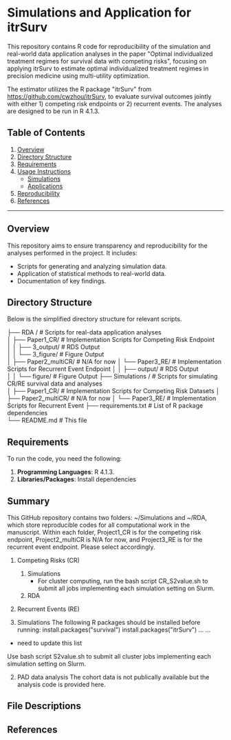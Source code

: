 # Simulations and Application for itrSurv

This repository contains R code for reproducibility of the simulation and real-world data application analyses in the paper "Optimal individualized treatment regimes for survival data with competing risks", focusing on applying itrSurv to estimate optimal individualized treatment regimes in precision medicine using multi-utility optimization.

The estimator utilizes the R package "itrSurv" from https://github.com/cwzhou/itrSurv, to evaluate survival outcomes jointly with either 1) competing risk endpoints or 2) recurrent events. The analyses are designed to be run in R 4.1.3.

## Table of Contents
1. [Overview](#overview)
2. [Directory Structure](#directory-structure)
3. [Requirements](#requirements)
4. [Usage Instructions](#usage-instructions)
   - [Simulations](#simulations)
   - [Applications](#applications)
5. [Reproducibility](#reproducibility)
6. [References](#references)
---

## Overview
This repository aims to ensure transparency and reproducibility for the analyses performed in the project. It includes:
- Scripts for generating and analyzing simulation data.
- Application of statistical methods to real-world data.
- Documentation of key findings.

## Directory Structure

Below is the simplified directory structure for relevant scripts.
 
├── RDA /                    # Scripts for real-data application analyses  
│   ├── Paper1_CR/           # Implementation Scripts for Competing Risk Endpoint  
│   │   ├── 3_output/        # RDS Output  
│   │   └── 3_figure/        # Figure Output  
│   ├── Paper2_multiCR/      # N/A for now 
│   └── Paper3_RE/           # Implementation Scripts for Recurrent Event Endpoint 
│   │   ├── output/          # RDS Output  
│   │   └── figure/          # Figure Output 
├── Simulations /            # Scripts for simulating CR/RE survival data and analyses  
│   ├── Paper1_CR/           # Implementation Scripts for Competing Risk Datasets
│   ├── Paper2_multiCR/      # N/A for now
│   └── Paper3_RE/           # Implementation Scripts for Recurrent Event
├── requirements.txt         # List of R package dependencies  
└── README.md                # This file  

## Requirements
To run the code, you need the following:
1. **Programming Languages**: R 4.1.3.
2. **Libraries/Packages**: Install dependencies




## Summary

This GitHub repository contains two folders: ~/Simulations and ~/RDA, which store reproducible codes for all computational work in the manuscript. Within each folder, Project1_CR is for the competing risk endpoint, Project2_multiCR is N/A for now, and Project3_RE is for the recurrent event endpoint. Please select accordingly.

1. Competing Risks (CR)
   1. Simulations
        * For cluster computing, run the bash script CR_S2value.sh to submit all jobs implementing each simulation setting on Slurm.
   3. RDA
2. Recurrent Events (RE)

1. Simulations
The following R packages should be installed before running:
install.packages("survival")
install.packages("itrSurv")
...
...
* need to update this list

Use bash script S2value.sh to submit all cluster jobs implementing each simulation setting on Slurm.

2. PAD data analysis
The cohort data is not publically available but the analysis code is provided here.

## File Descriptions

## References
